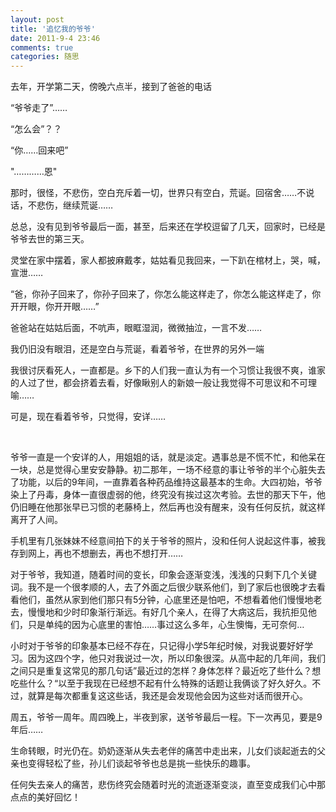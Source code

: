 ```yaml
---
layout: post
title: '追忆我的爷爷'
date: 2011-9-4 23:46
comments: true
categories: 随思
---
```

去年，开学第二天，傍晚六点半，接到了爸爸的电话

“爷爷走了”……

“怎么会”？？

“你……回来吧”

"…………恩"

那时，很怪，不悲伤，空白充斥着一切，世界只有空白，荒诞。回宿舍……不说话，不悲伤，继续荒诞……

总总，没有见到爷爷最后一面，甚至，后来还在学校逗留了几天，回家时，已经是爷爷去世的第三天。

灵堂在家中摆着，家人都披麻戴孝，姑姑看见我回来，一下趴在棺材上，哭，喊，宣泄……

“爸，你孙子回来了，你孙子回来了，你怎么能这样走了，你怎么能这样走了，你开开眼，你开开眼……”

爸爸站在姑姑后面，不吭声，眼眶湿润，微微抽泣，一言不发……

我仍旧没有眼泪，还是空白与荒诞，看着爷爷，在世界的另外一端

我很讨厌看死人，一直都是。乡下的人们我一直认为有一个习惯让我很不爽，谁家的人过了世，都会挤着去看，好像瞅别人的新娘一般让我觉得不可思议和不可理喻……

可是，现在看着爷爷，只觉得，安详……

&nbsp;

爷爷一直是一个安详的人，用姐姐的话，就是淡定。遇事总是不慌不忙，和他呆在一块，总是觉得心里安安静静。初二那年，一场不经意的事让爷爷的半个心脏失去了功能，以后的9年间，一直靠着各种药品维持这最基本的生命。大四初始，爷爷染上了丹毒，身体一直很虚弱的他，终究没有挨过这次考验。去世的那天下午，他仍旧睡在他那张早已习惯的老藤椅上，然后再也没有醒来，没有任何反抗，就这样离开了人间。

手机里有几张妹妹不经意间拍下的关于爷爷的照片，没和任何人说起这件事，被我存到网上，再也不想删去，再也不想打开……

对于爷爷，我知道，随着时间的变长，印象会逐渐变浅，浅浅的只剩下几个关键词。我不是一个很孝顺的人，去了外面之后很少联系他们，到了家后也很晚才去看看他们，虽然从家到他们那只有5分钟，心底里还是怕吧，不想看着他们慢慢地老去，慢慢地和少时印象渐行渐远。有好几个亲人，在得了大病这后，我抗拒见他们，只是单纯的因为心底里的害怕……事过这么多年，心生懊悔，无可奈何…

小时对于爷爷的印象基本已经不存在，只记得小学5年纪时候，对我说要好好学习。因为这四个字，他只对我说过一次，所以印象很深。从高中起的几年间，我们之间只是重复这常见的那几句话”最近过的怎样？身体怎样？最近吃了些什么？想吃些什么？“以至于我现在已经想不起有什么特殊的话题让我俩谈了好久好久。不过，就算是每次都重复这这些话，我还是会发现他会因为这些对话而很开心。

周五，爷爷一周年。周四晚上，半夜到家，送爷爷最后一程。下一次再见，要是9年后……

生命转眼，时光仍在。奶奶逐渐从失去老伴的痛苦中走出来，儿女们谈起逝去的父亲也变得轻松了些，孙儿们谈起爷爷也总是挑一些快乐的趣事。

任何失去亲人的痛苦，悲伤终究会随着时光的流逝逐渐变淡，直至变成我们心中那点点的美好回忆！

&nbsp;

&nbsp;

